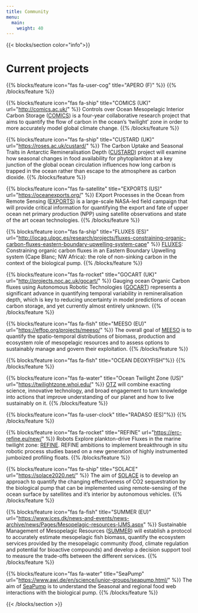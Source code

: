 ```yaml
---
title: Community
menu:
  main:
    weight: 40
---
```


{{< blocks/section  color="info">}}

<div class="col-12">
<h1 class="text-center">Current projects</h1>
</div>

{{% blocks/feature icon="fas fa-user-cog" title="APERO (F)" %}}
{{% /blocks/feature %}}

{{% blocks/feature icon="fas fa-ship" title="COMICS (UK)" url="http://comics.ac.uk/" %}}
Controls over Ocean Mesopelagic Interior Carbon Storage ([COMICS](http://comics.ac.uk/)) is a four-year collaborative research project that aims to quantify the flow of carbon in the ocean’s ‘twilight’ zone in order to more accurately model global climate change.
{{% /blocks/feature %}}

{{% blocks/feature icon="fas fa-ship" title="CUSTARD (UK)" url="https://roses.ac.uk/custard/" %}}
The Carbon Uptake and Seasonal Traits in Antarctic Remineralisation Depth ([CUSTARD](https://roses.ac.uk/custard/)) project will examine how seasonal changes in food availability for phytoplankton at a key junction of the global ocean circulation influences how long carbon is trapped in the ocean rather than escape to the atmosphere as carbon dioxide.
{{% /blocks/feature %}}

{{% blocks/feature icon="fas fa-satellite" title="EXPORTS (US)" url="https://oceanexports.org/" %}}
EXport Processes in the Ocean from Remote Sensing ([EXPORTS](https://oceanexports.org/)) is a large-scale NASA-led field campaign that will provide critical information for quantifying the export and fate of upper ocean net primary production (NPP) using satellite observations and state of the art ocean technologies.
{{% /blocks/feature %}}

{{% blocks/feature icon="fas fa-ship" title="FLUXES (ES)" url="http://iocag.ulpgc.es/research/projects/fluxes-constraining-organic-carbon-fluxes-eastern-boundary-upwelling-system-cape" %}}
[FLUXES](http://iocag.ulpgc.es/research/projects/fluxes-constraining-organic-carbon-fluxes-eastern-boundary-upwelling-system-cape): Constraining organic carbon fluxes in an Eastern Boundary Upwelling system (Cape Blanc; NW Africa): the role of non-sinking carbon in the context of the biological pump.
{{% /blocks/feature %}}

{{% blocks/feature icon="fas fa-rocket" title="GOCART (UK)" url="http://projects.noc.ac.uk/gocart/" %}}
Gauging ocean Organic Carbon fluxes using Autonomous Robotic Technologies ([GOCART](http://projects.noc.ac.uk/gocart/)) represents a significant advance in quantifying temporal variability in remineralisation depth, which is key to reducing uncertainty in model predictions of ocean carbon storage, and yet currently almost entirely unknown.
{{% /blocks/feature %}}

{{% blocks/feature icon="fas fa-fish" title="MEESO (EU)" url="https://effop.org/projects/meeso/" %}}
The overall goal of [MEESO](https://www.ices.dk/explore-us/projects/Pages/MEESO.aspx) is to quantify the spatio-temporal distributions of biomass, production and ecosystem role of mesopelagic resources and to assess options to sustainably manage and govern their exploitation. 
{{% /blocks/feature %}}

{{% blocks/feature icon="fas fa-fish" title="OCEAN DEOXYFISH"%}}
{{% /blocks/feature %}}

{{% blocks/feature icon="fas fa-water" title="Ocean Twilight Zone (US)" url="https://twilightzone.whoi.edu/" %}}
[OTZ](https://twilightzone.whoi.edu/) will combine exacting science, innovative technology, and broad engagement to turn knowledge into actions that improve understanding of our planet and how to live sustainably on it.
{{% /blocks/feature %}}

{{% blocks/feature icon="fas fa-user-clock" title="RADASO (ES)"%}}
{{% /blocks/feature %}}

{{% blocks/feature icon="fas fa-rocket" title="REFINE" url="https://erc-refine.eu/new/" %}}
Robots Explore plankton-drive Fluxes in the marine twilight zone: [REFINE](https://jetzon.org). REFINE ambitions to implement breakthrough in situ robotic process studies based on a new generation of highly instrumented jumboized profiling floats.
{{% /blocks/feature %}}

{{% blocks/feature icon="fas fa-ship" title="SOLACE" url="https://solace2020.net/" %}}
The aim of [SOLACE](https://jetzon.org) is to develop an approach to quantify the changing effectiveness of CO2 sequestration by the biological pump that can be implemented using remote-sensing of the ocean surface by satellites and it’s interior by autonomous vehicles.
{{% /blocks/feature %}}

{{% blocks/feature icon="fas fa-fish" title="SUMMER (EU)" url="https://www.ices.dk/news-and-events/news-archive/news/Pages/Mesopelagic-resources-IJMS.aspx" %}}
Sustainable Management of Mesopelagic Resources ([SUMMER](https://www.ices.dk/news-and-events/news-archive/news/Pages/Mesopelagic-resources-IJMS.aspx)) will establish a protocol to accurately estimate mesopelagic fish biomass, quantify the ecosystem services provided by the mesopelagic community (food, climate regulation and potential for bioactive compounds) and develop a decision support tool to measure the trade-offs between the different services.
{{% /blocks/feature %}}

{{% blocks/feature icon="fas fa-water" title="SeaPump" url="https://www.awi.de/en/science/junior-groups/seapump.html/" %}}
The aim of [SeaPump](https://jetzon.org) is to understand the Seasonal and regional food web interactions with the biological pump.
{{% /blocks/feature %}}

{{< /blocks/section >}}